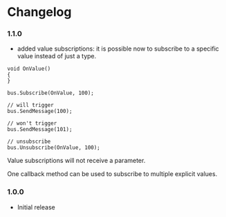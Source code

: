 Changelog
=========

### 1.1.0
- added value subscriptions: it is possible now to subscribe to a specific value instead of just a type.
~~~
void OnValue() 
{
}

bus.Subscribe(OnValue, 100);

// will trigger
bus.SendMessage(100);

// won't trigger
bus.SendMessage(101);

// unsubscribe
bus.Unsubscribe(OnValue, 100);
~~~
Value subscriptions will not receive a parameter.

One callback method can be used to subscribe to multiple explicit values.


### 1.0.0 
- Initial release